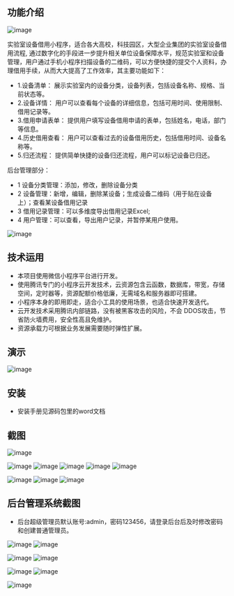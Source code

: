 ## 功能介绍 

 ![image](https://github.com/chenbitou/hnjtu-bj-alumni/assets/100322078/27fbd428-d624-4a5c-9759-7602982e6147)


实验室设备借用小程序，适合各大高校，科技园区，大型企业集团的实验室设备借用流程, 通过数字化的手段进一步提升相关单位设备保障水平，规范实验室和设备管理，用户通过手机小程序扫描设备的二维码，可以方便快捷的提交个人资料，办理借用手续，从而大大提高了工作效率，其主要功能如下：
- 1.设备清单： 展示实验室内的设备分类，设备列表，包括设备名称、规格、当前状态等。
- 2.设备详情： 用户可以查看每个设备的详细信息，包括可用时间、使用限制、借用记录等。  
- 3.借用申请表单： 提供用户填写设备借用申请的表单，包括姓名，电话，部门等信息。   
- 4.历史借用查看： 用户可以查看过去的设备借用历史，包括借用时间、设备名称等。 
- 5.归还流程： 提供简单快捷的设备归还流程，用户可以标记设备已归还。  

后台管理部分：
- 1 设备分类管理：添加，修改，删除设备分类
- 2 设备管理：新增，编辑，删除某设备；生成设备二维码（用于贴在设备上）；查看某设备借用记录
- 3 借用记录管理：可以多维度导出借用记录Excel; 
- 4 用户管理：可以查看，导出用户记录，并暂停某用户使用。

 ![image](https://github.com/chenbitou/hnjtu-bj-alumni/assets/100322078/5f30b382-72b7-4fac-98cc-5c3fefe29a08)

 


## 技术运用
- 本项目使用微信小程序平台进行开发。
- 使用腾讯专门的小程序云开发技术，云资源包含云函数，数据库，带宽，存储空间，定时器等，资源配额价格低廉，无需域名和服务器即可搭建。
- 小程序本身的即用即走，适合小工具的使用场景，也适合快速开发迭代。
- 云开发技术采用腾讯内部链路，没有被黑客攻击的风险，不会 DDOS攻击，节省防火墙费用，安全性高且免维护。
- 资源承载力可根据业务发展需要随时弹性扩展。   



## 演示 
 ![image](https://github.com/chenbitou/hnjtu-bj-alumni/assets/100322078/21194247-1237-4ac1-b957-b950dd56e765)


## 安装

- 安装手册见源码包里的word文档 


## 截图
![image](https://github.com/chenbitou/hnjtu-bj-alumni/assets/100322078/dbe7e65f-ea3e-419c-aae4-5b4116660d70)

 ![image](https://github.com/chenbitou/hnjtu-bj-alumni/assets/100322078/2f641b33-19a0-4664-a3ba-af15cfaa4a45)
![image](https://github.com/chenbitou/hnjtu-bj-alumni/assets/100322078/156c994f-a95e-4284-9b37-1a8b91d9ab9e)
![image](https://github.com/chenbitou/hnjtu-bj-alumni/assets/100322078/6ba36377-1c6d-4ee0-8544-d75287e10f0c)
![image](https://github.com/chenbitou/hnjtu-bj-alumni/assets/100322078/c266080f-3044-4c38-b374-75a15f986890)
![image](https://github.com/chenbitou/hnjtu-bj-alumni/assets/100322078/8d3fdb18-25b0-4d53-867c-285d1d531074)

![image](https://github.com/chenbitou/hnjtu-bj-alumni/assets/100322078/c9fc7153-9dd2-41fa-9e63-d08b17915a8c)
![image](https://github.com/chenbitou/hnjtu-bj-alumni/assets/100322078/a5278dcd-c147-4090-a77f-c944e7eda906)
![image](https://github.com/chenbitou/hnjtu-bj-alumni/assets/100322078/907857f0-3d66-4a4d-b18c-599a2ab1dfb3)


## 后台管理系统截图 
- 后台超级管理员默认账号:admin，密码123456，请登录后台后及时修改密码和创建普通管理员。

 ![image](https://github.com/chenbitou/hnjtu-bj-alumni/assets/100322078/36c2a4b5-37df-418e-9eb4-7d5c7f298ab1)
![image](https://github.com/chenbitou/hnjtu-bj-alumni/assets/100322078/d3cd5273-d7d2-470c-ac15-0f23cc73744b)

![image](https://github.com/chenbitou/hnjtu-bj-alumni/assets/100322078/8f4de5be-aea8-4e45-b215-c6ed4cd2e67c)
![image](https://github.com/chenbitou/hnjtu-bj-alumni/assets/100322078/fb8ec898-c4d1-4047-bd08-db95e71eb348)

![image](https://github.com/chenbitou/hnjtu-bj-alumni/assets/100322078/f8c6374c-9356-4226-9a19-7c6125c20732)
![image](https://github.com/chenbitou/hnjtu-bj-alumni/assets/100322078/4782380f-f035-4eca-bd8c-3bedd43c4154)

![image](https://github.com/chenbitou/hnjtu-bj-alumni/assets/100322078/ba3a5d0c-39a1-498f-9ec0-8669ebfa28a8)






